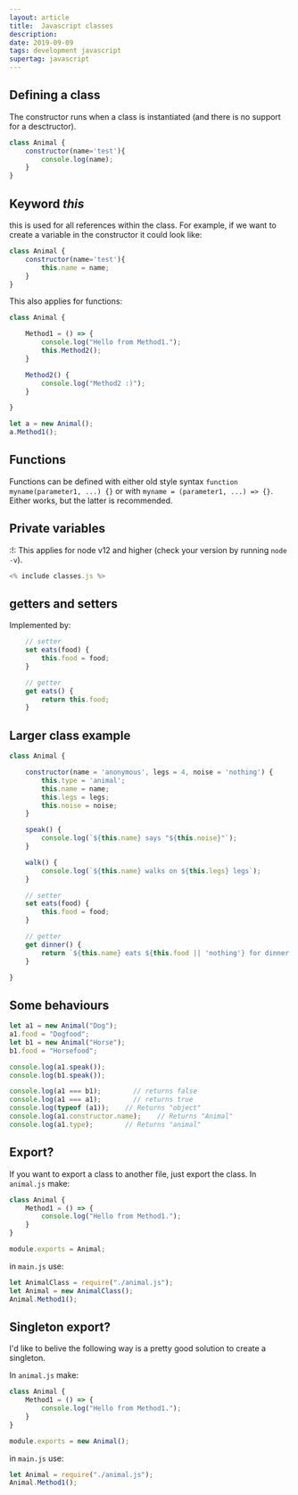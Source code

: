 ```yaml
---
layout: article
title:  Javascript classes
description:
date: 2019-09-09
tags: development javascript
supertag: javascript
---
```


## Defining a class

The constructor runs when a class is instantiated (and there is no support for a desctructor).

```javascript
class Animal {
    constructor(name='test'){
        console.log(name);
    }
}
```

## Keyword _this_

this is used for all references within the class. For example, if we want to create a variable in the constructor it could look like:

```javascript
class Animal {
    constructor(name='test'){
        this.name = name;
    }
}
```

This also applies for functions:

```javascript
class Animal {

    Method1 = () => {
        console.log("Hello from Method1.");
        this.Method2();
    }

    Method2() {
        console.log("Method2 :)");
    }

}

let a = new Animal();
a.Method1();
```

## Functions

Functions can be defined with either old style syntax ```function myname(parameter1, ...) {}``` or with ```myname = (parameter1, ...) => {}```. Either works, but the latter is recommended.

## Private variables

:!: This applies for node v12 and higher (check your version by running ```node -v```).

```javascript
<% include classes.js %>
```

## getters and setters

Implemented by:

```javascript
    // setter
    set eats(food) {
        this.food = food;
    }

    // getter
    get eats() {
        return this.food;
    }
```

## Larger class example

```javascript
class Animal {

    constructor(name = 'anonymous', legs = 4, noise = 'nothing') {
        this.type = 'animal';
        this.name = name;
        this.legs = legs;
        this.noise = noise;
    }

    speak() {
        console.log(`${this.name} says "${this.noise}"`);
    }

    walk() {
        console.log(`${this.name} walks on ${this.legs} legs`);
    }

    // setter
    set eats(food) {
        this.food = food;
    }

    // getter
    get dinner() {
        return `${this.name} eats ${this.food || 'nothing'} for dinner.`;
    }

}
```

## Some behaviours

```javascript
let a1 = new Animal("Dog");
a1.food = "Dogfood";
let b1 = new Animal("Horse");
b1.food = "Horsefood";

console.log(a1.speak());
console.log(b1.speak());

console.log(a1 === b1);        // returns false
console.log(a1 === a1);        // returns true
console.log(typeof (a1));    // Returns "object"
console.log(a1.constructor.name);    // Returns "Animal"
console.log(a1.type);        // Returns "animal"
```

## Export?

If you want to export a class to another file, just export the class. In ```animal.js``` make:

```javascript
class Animal {
    Method1 = () => {
        console.log("Hello from Method1.");
    }
}

module.exports = Animal;
```

in ```main.js``` use:

```javascript
let AnimalClass = require("./animal.js");
let Animal = new AnimalClass();
Animal.Method1();
```

## Singleton export?

I'd like to belive the following way is a pretty good solution to create a singleton.

In ```animal.js``` make:

```javascript
class Animal {
    Method1 = () => {
        console.log("Hello from Method1.");
    }
}

module.exports = new Animal();
```

in ```main.js``` use:

```javascript
let Animal = require("./animal.js");
Animal.Method1();
```
